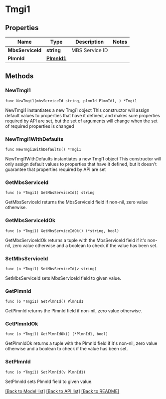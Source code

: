 # Tmgi1

## Properties

Name | Type | Description | Notes
------------ | ------------- | ------------- | -------------
**MbsServiceId** | **string** | MBS Service ID | 
**PlmnId** | [**PlmnId1**](PlmnId1.md) |  | 

## Methods

### NewTmgi1

`func NewTmgi1(mbsServiceId string, plmnId PlmnId1, ) *Tmgi1`

NewTmgi1 instantiates a new Tmgi1 object
This constructor will assign default values to properties that have it defined,
and makes sure properties required by API are set, but the set of arguments
will change when the set of required properties is changed

### NewTmgi1WithDefaults

`func NewTmgi1WithDefaults() *Tmgi1`

NewTmgi1WithDefaults instantiates a new Tmgi1 object
This constructor will only assign default values to properties that have it defined,
but it doesn't guarantee that properties required by API are set

### GetMbsServiceId

`func (o *Tmgi1) GetMbsServiceId() string`

GetMbsServiceId returns the MbsServiceId field if non-nil, zero value otherwise.

### GetMbsServiceIdOk

`func (o *Tmgi1) GetMbsServiceIdOk() (*string, bool)`

GetMbsServiceIdOk returns a tuple with the MbsServiceId field if it's non-nil, zero value otherwise
and a boolean to check if the value has been set.

### SetMbsServiceId

`func (o *Tmgi1) SetMbsServiceId(v string)`

SetMbsServiceId sets MbsServiceId field to given value.


### GetPlmnId

`func (o *Tmgi1) GetPlmnId() PlmnId1`

GetPlmnId returns the PlmnId field if non-nil, zero value otherwise.

### GetPlmnIdOk

`func (o *Tmgi1) GetPlmnIdOk() (*PlmnId1, bool)`

GetPlmnIdOk returns a tuple with the PlmnId field if it's non-nil, zero value otherwise
and a boolean to check if the value has been set.

### SetPlmnId

`func (o *Tmgi1) SetPlmnId(v PlmnId1)`

SetPlmnId sets PlmnId field to given value.



[[Back to Model list]](../README.md#documentation-for-models) [[Back to API list]](../README.md#documentation-for-api-endpoints) [[Back to README]](../README.md)


